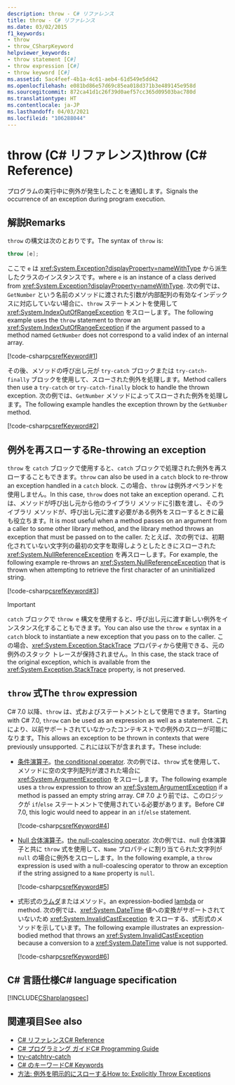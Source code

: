 ```yaml
---
description: throw - C# リファレンス
title: throw - C# リファレンス
ms.date: 03/02/2015
f1_keywords:
- throw
- throw_CSharpKeyword
helpviewer_keywords:
- throw statement [C#]
- throw expression [C#]
- throw keyword [C#]
ms.assetid: 5ac4feef-4b1a-4c61-aeb4-61d549e5dd42
ms.openlocfilehash: e081bd86e57d69c85ea018d371b3e489145e958d
ms.sourcegitcommit: 872ca41d1c26f39d0aef57cc365d09503bac780d
ms.translationtype: HT
ms.contentlocale: ja-JP
ms.lasthandoff: 04/03/2021
ms.locfileid: "106288044"
---
```

# <a name="throw-c-reference"></a><span data-ttu-id="a6dcf-103">throw (C# リファレンス)</span><span class="sxs-lookup"><span data-stu-id="a6dcf-103">throw (C# Reference)</span></span>

<span data-ttu-id="a6dcf-104">プログラムの実行中に例外が発生したことを通知します。</span><span class="sxs-lookup"><span data-stu-id="a6dcf-104">Signals the occurrence of an exception during program execution.</span></span>  
  
## <a name="remarks"></a><span data-ttu-id="a6dcf-105">解説</span><span class="sxs-lookup"><span data-stu-id="a6dcf-105">Remarks</span></span>

<span data-ttu-id="a6dcf-106">`throw` の構文は次のとおりです。</span><span class="sxs-lookup"><span data-stu-id="a6dcf-106">The syntax of `throw` is:</span></span>

```csharp
throw [e];
```

<span data-ttu-id="a6dcf-107">ここで `e` は <xref:System.Exception?displayProperty=nameWithType> から派生したクラスのインスタンスです。</span><span class="sxs-lookup"><span data-stu-id="a6dcf-107">where `e` is an instance of a class derived from <xref:System.Exception?displayProperty=nameWithType>.</span></span> <span data-ttu-id="a6dcf-108">次の例では、`GetNumber` という名前のメソッドに渡された引数が内部配列の有効なインデックスに対応していない場合に、`throw` ステートメントを使用して <xref:System.IndexOutOfRangeException> をスローします。</span><span class="sxs-lookup"><span data-stu-id="a6dcf-108">The following example uses the `throw` statement to throw an <xref:System.IndexOutOfRangeException> if the argument passed to a method named `GetNumber` does not correspond to a valid index of an internal array.</span></span>

[!code-csharp[csrefKeyword#1](~/samples/snippets/csharp/language-reference/keywords/throw/throw1/throw-1.cs#1)]

<span data-ttu-id="a6dcf-109">その後、メソッドの呼び出し元が `try-catch` ブロックまたは `try-catch-finally` ブロックを使用して、スローされた例外を処理します。</span><span class="sxs-lookup"><span data-stu-id="a6dcf-109">Method callers then use a `try-catch` or `try-catch-finally` block to handle the thrown exception.</span></span> <span data-ttu-id="a6dcf-110">次の例では、`GetNumber` メソッドによってスローされた例外を処理します。</span><span class="sxs-lookup"><span data-stu-id="a6dcf-110">The following example handles the exception thrown by the `GetNumber` method.</span></span>

[!code-csharp[csrefKeyword#2](~/samples/snippets/csharp/language-reference/keywords/throw/throw1/throw-1.cs#2)]

## <a name="re-throwing-an-exception"></a><span data-ttu-id="a6dcf-111">例外を再スローする</span><span class="sxs-lookup"><span data-stu-id="a6dcf-111">Re-throwing an exception</span></span>

<span data-ttu-id="a6dcf-112">`throw` を `catch` ブロックで使用すると、`catch` ブロックで処理された例外を再スローすることもできます。</span><span class="sxs-lookup"><span data-stu-id="a6dcf-112">`throw` can also be used in a `catch` block to re-throw an exception handled in a `catch` block.</span></span>  <span data-ttu-id="a6dcf-113">この場合、`throw` は例外オペランドを使用しません。</span><span class="sxs-lookup"><span data-stu-id="a6dcf-113">In this case, `throw` does not take an exception operand.</span></span> <span data-ttu-id="a6dcf-114">これは、メソッドが呼び出し元から他のライブラリ メソッドに引数を渡し、そのライブラリ メソッドが、呼び出し元に渡す必要がある例外をスローするときに最も役立ちます。</span><span class="sxs-lookup"><span data-stu-id="a6dcf-114">It is most useful when a method passes on an argument from a caller to some other library method, and the library method throws an exception that must be passed on to the caller.</span></span> <span data-ttu-id="a6dcf-115">たとえば、次の例では、初期化されていない文字列の最初の文字を取得しようとしたときにスローされた <xref:System.NullReferenceException> を再スローします。</span><span class="sxs-lookup"><span data-stu-id="a6dcf-115">For example, the following example re-throws an <xref:System.NullReferenceException> that is thrown when attempting to retrieve the first character of an uninitialized string.</span></span>

[!code-csharp[csrefKeyword#3](~/samples/snippets/csharp/language-reference/keywords/throw/throw2/throw-2.cs#3)]

> [!IMPORTANT]
> <span data-ttu-id="a6dcf-116">`catch` ブロックで `throw e` 構文を使用すると、呼び出し元に渡す新しい例外をインスタンス化することもできます。</span><span class="sxs-lookup"><span data-stu-id="a6dcf-116">You can also use the `throw e` syntax in a `catch` block to instantiate a new exception that you pass on to the caller.</span></span> <span data-ttu-id="a6dcf-117">この場合、<xref:System.Exception.StackTrace> プロパティから使用できる、元の例外のスタック トレースが保持されません。</span><span class="sxs-lookup"><span data-stu-id="a6dcf-117">In this case, the stack trace of the original exception, which is available from the <xref:System.Exception.StackTrace> property, is not preserved.</span></span>

## <a name="the-throw-expression"></a><span data-ttu-id="a6dcf-118">`throw` 式</span><span class="sxs-lookup"><span data-stu-id="a6dcf-118">The `throw` expression</span></span>

<span data-ttu-id="a6dcf-119">C# 7.0 以降、`throw` は、式およびステートメントとして使用できます。</span><span class="sxs-lookup"><span data-stu-id="a6dcf-119">Starting with C# 7.0, `throw` can be used as an expression as well as a statement.</span></span> <span data-ttu-id="a6dcf-120">これにより、以前サポートされていなかったコンテキストでの例外のスローが可能になります。</span><span class="sxs-lookup"><span data-stu-id="a6dcf-120">This allows an exception to be thrown in contexts that were previously unsupported.</span></span> <span data-ttu-id="a6dcf-121">これには以下が含まれます。</span><span class="sxs-lookup"><span data-stu-id="a6dcf-121">These include:</span></span>

- <span data-ttu-id="a6dcf-122">[条件演算子](../operators/conditional-operator.md)。</span><span class="sxs-lookup"><span data-stu-id="a6dcf-122">[the conditional operator](../operators/conditional-operator.md).</span></span> <span data-ttu-id="a6dcf-123">次の例では、`throw` 式を使用して、メソッドに空の文字列配列が渡された場合に <xref:System.ArgumentException> をスローします。</span><span class="sxs-lookup"><span data-stu-id="a6dcf-123">The following example uses a `throw` expression to throw an <xref:System.ArgumentException> if a method is passed an empty string array.</span></span> <span data-ttu-id="a6dcf-124">C# 7.0 より前では、このロジックが `if`/`else` ステートメントで使用されている必要があります。</span><span class="sxs-lookup"><span data-stu-id="a6dcf-124">Before C# 7.0, this logic would need to appear in an `if`/`else` statement.</span></span>

   [!code-csharp[csrefKeyword#4](~/samples/snippets/csharp/language-reference/keywords/throw/conditional/conditional.cs#1)]

- <span data-ttu-id="a6dcf-125">[Null 合体演算子](../operators/null-coalescing-operator.md)。</span><span class="sxs-lookup"><span data-stu-id="a6dcf-125">[the null-coalescing operator](../operators/null-coalescing-operator.md).</span></span> <span data-ttu-id="a6dcf-126">次の例では、null 合体演算子と共に `throw` 式を使用して、`Name` プロパティに割り当てられた文字列が `null` の場合に例外をスローします。</span><span class="sxs-lookup"><span data-stu-id="a6dcf-126">In the following example, a `throw` expression is used with a null-coalescing operator to throw an exception if the string assigned to a `Name` property is `null`.</span></span>

   [!code-csharp[csrefKeyword#5](~/samples/snippets/csharp/language-reference/keywords/throw/coalescing/coalescing.cs#1)]

- <span data-ttu-id="a6dcf-127">式形式の[ラムダ](../operators/lambda-expressions.md)またはメソッド。</span><span class="sxs-lookup"><span data-stu-id="a6dcf-127">an expression-bodied [lambda](../operators/lambda-expressions.md) or method.</span></span> <span data-ttu-id="a6dcf-128">次の例では、<xref:System.DateTime> 値への変換がサポートされていないため <xref:System.InvalidCastException> をスローする、式形式のメソッドを示しています。</span><span class="sxs-lookup"><span data-stu-id="a6dcf-128">The following example illustrates an expression-bodied method that throws an <xref:System.InvalidCastException> because a conversion to a <xref:System.DateTime> value is not supported.</span></span>

   [!code-csharp[csrefKeyword#6](~/samples/snippets/csharp/language-reference/keywords/throw/exp-bodied/exp-bodied.cs#1)]

## <a name="c-language-specification"></a><span data-ttu-id="a6dcf-129">C# 言語仕様</span><span class="sxs-lookup"><span data-stu-id="a6dcf-129">C# language specification</span></span>

[!INCLUDE[CSharplangspec](~/includes/csharplangspec-md.md)]

## <a name="see-also"></a><span data-ttu-id="a6dcf-130">関連項目</span><span class="sxs-lookup"><span data-stu-id="a6dcf-130">See also</span></span>

- [<span data-ttu-id="a6dcf-131">C# リファレンス</span><span class="sxs-lookup"><span data-stu-id="a6dcf-131">C# Reference</span></span>](../index.md)
- [<span data-ttu-id="a6dcf-132">C# プログラミング ガイド</span><span class="sxs-lookup"><span data-stu-id="a6dcf-132">C# Programming Guide</span></span>](../../programming-guide/index.md)
- [<span data-ttu-id="a6dcf-133">try-catch</span><span class="sxs-lookup"><span data-stu-id="a6dcf-133">try-catch</span></span>](try-catch.md)
- [<span data-ttu-id="a6dcf-134">C# のキーワード</span><span class="sxs-lookup"><span data-stu-id="a6dcf-134">C# Keywords</span></span>](index.md)
- [<span data-ttu-id="a6dcf-135">方法: 例外を明示的にスローする</span><span class="sxs-lookup"><span data-stu-id="a6dcf-135">How to: Explicitly Throw Exceptions</span></span>](../../../standard/exceptions/how-to-explicitly-throw-exceptions.md)
